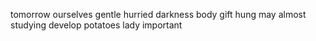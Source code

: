tomorrow ourselves gentle hurried darkness body gift hung may almost studying develop potatoes lady important
